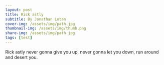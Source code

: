```yaml
---
layout: post
title: Rick astly
subtitle: By Jonathan Lotan
cover-img: /assets/img/path.jpg
thumbnail-img: /assets/img/thumb.png
share-img: /assets/img/path.jpg
tags: [test]
---
```

Rick astly never gonna give you up, never gonna let you down, run around and desert you.

